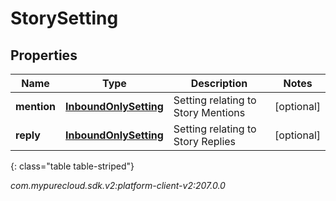 # StorySetting


## Properties

| Name | Type | Description | Notes |
| ------------ | ------------- | ------------- | ------------- |
| **mention** | [**InboundOnlySetting**](InboundOnlySetting) | Setting relating to Story Mentions |  [optional] |
| **reply** | [**InboundOnlySetting**](InboundOnlySetting) | Setting relating to Story Replies |  [optional] |
{: class="table table-striped"}




_com.mypurecloud.sdk.v2:platform-client-v2:207.0.0_
